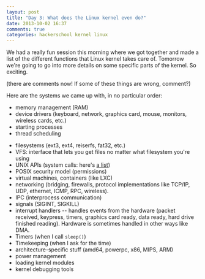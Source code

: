 ```yaml
---
layout: post
title: "Day 3: What does the Linux kernel even do?"
date: 2013-10-02 16:37
comments: true
categories: hackerschool kernel linux
---
```


We had a really fun session this morning where we got together and made
a list of the different functions that Linux kernel takes care of.
Tomorrow we're going to go into more details on some specific parts of
the kernel. So exciting.

(there are comments now! If some of these things are wrong, comment?)

Here are the systems we came up with, in no particular order:

* memory management (RAM)
* device drivers (keyboard, network, graphics card, mouse, monitors,
  wireless cards, etc.)
* starting processes
* thread scheduling
<!-- more -->
* filesystems (ext3, ext4, reiserfs, fat32, etc.)
* VFS: interface that lets you get files no matter what filesystem
  you're using
* UNIX APIs (system calls: here's [a list](http://asm.sourceforge.net/syscall.html))
* POSIX security model (permissions)
* virtual machines, containers (like LXC)
* networking (bridging, firewalls, protocol implementations like TCP/IP,
  UDP, ethernet, ICMP, RPC, wireless).
* IPC (interprocess communication)
* signals (SIGINT, SIGKILL)
* interrupt handlers -- handles events from the hardware (packet
  received, keypress, timers, graphics card ready, data ready, hard
  drive finished reading). Hardware is sometimes handled in other ways
  like DMA.
* Timers (when I call `sleep()`)
* Timekeeping (when I ask for the time)
* architecture-specific stuff (amd64, powerpc, x86, MIPS, ARM)
* power management
* loading kernel modules
* kernel debugging tools



